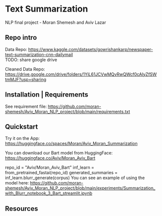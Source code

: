 # Text Summarization
NLP final project - Moran Shemesh and Aviv Lazar

## Repo intro
Data Repo:
https://www.kaggle.com/datasets/gowrishankarp/newspaper-text-summarization-cnn-dailymail <br>
TODO: share google drive

Cleaned Data Repo:
https://drive.google.com/drive/folders/1YiL61JCVwMQvRwQWcf0cAIyZfSWtmMJF?usp=sharing

## Installation | Requirements
See requirement file:
https://github.com/moran-shemesh/Aviv_Moran_NLP_project/blob/main/requirements.txt

## Quickstart
Try it on the App:
https://huggingface.co/spaces/Moran/Aviv_Moran_Summarization

You can download our Bart model from HuggingFace:
https://huggingface.co/Aviv/Moran_Aviv_Bart

repo_id = "Aviv/Moran_Aviv_Bart"
inf_learn = from_pretrained_fastai(repo_id)
generated_summaries = inf_learn.blurr_generate(corpus)
You can see an example of using the model here: 
https://github.com/moran-shemesh/Aviv_Moran_NLP_project/blob/main/experiments/Summarization_with_Blurr_notebook_3_Bart_streamlit.ipynb

## Resources

